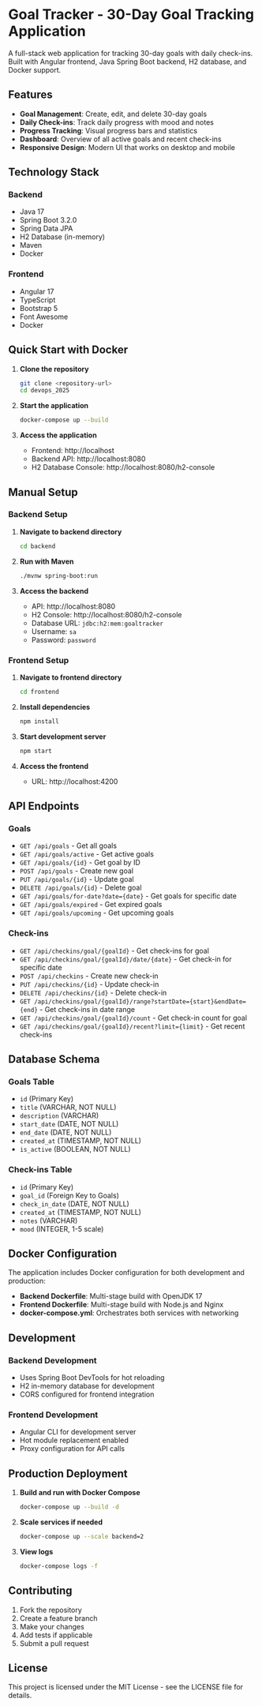 # Goal Tracker - 30-Day Goal Tracking Application

A full-stack web application for tracking 30-day goals with daily check-ins. Built with Angular frontend, Java Spring Boot backend, H2 database, and Docker support.

## Features

- **Goal Management**: Create, edit, and delete 30-day goals
- **Daily Check-ins**: Track daily progress with mood and notes
- **Progress Tracking**: Visual progress bars and statistics
- **Dashboard**: Overview of all active goals and recent check-ins
- **Responsive Design**: Modern UI that works on desktop and mobile

## Technology Stack

### Backend
- Java 17
- Spring Boot 3.2.0
- Spring Data JPA
- H2 Database (in-memory)
- Maven
- Docker

### Frontend
- Angular 17
- TypeScript
- Bootstrap 5
- Font Awesome
- Docker

## Quick Start with Docker

1. **Clone the repository**
   ```bash
   git clone <repository-url>
   cd devops_2025
   ```

2. **Start the application**
   ```bash 
   docker-compose up --build
   ```

3. **Access the application**
   - Frontend: http://localhost
   - Backend API: http://localhost:8080
   - H2 Database Console: http://localhost:8080/h2-console

## Manual Setup

### Backend Setup

1. **Navigate to backend directory**
   ```bash
   cd backend
   ```

2. **Run with Maven**
   ```bash
   ./mvnw spring-boot:run
   ```

3. **Access the backend**
   - API: http://localhost:8080
   - H2 Console: http://localhost:8080/h2-console
   - Database URL: `jdbc:h2:mem:goaltracker`
   - Username: `sa`
   - Password: `password`

### Frontend Setup

1. **Navigate to frontend directory**
   ```bash
   cd frontend
   ```

2. **Install dependencies**
   ```bash
   npm install
   ```

3. **Start development server**
   ```bash
   npm start
   ```

4. **Access the frontend**
   - URL: http://localhost:4200

## API Endpoints

### Goals
- `GET /api/goals` - Get all goals
- `GET /api/goals/active` - Get active goals
- `GET /api/goals/{id}` - Get goal by ID
- `POST /api/goals` - Create new goal
- `PUT /api/goals/{id}` - Update goal
- `DELETE /api/goals/{id}` - Delete goal
- `GET /api/goals/for-date?date={date}` - Get goals for specific date
- `GET /api/goals/expired` - Get expired goals
- `GET /api/goals/upcoming` - Get upcoming goals

### Check-ins
- `GET /api/checkins/goal/{goalId}` - Get check-ins for goal
- `GET /api/checkins/goal/{goalId}/date/{date}` - Get check-in for specific date
- `POST /api/checkins` - Create new check-in
- `PUT /api/checkins/{id}` - Update check-in
- `DELETE /api/checkins/{id}` - Delete check-in
- `GET /api/checkins/goal/{goalId}/range?startDate={start}&endDate={end}` - Get check-ins in date range
- `GET /api/checkins/goal/{goalId}/count` - Get check-in count for goal
- `GET /api/checkins/goal/{goalId}/recent?limit={limit}` - Get recent check-ins

## Database Schema

### Goals Table
- `id` (Primary Key)
- `title` (VARCHAR, NOT NULL)
- `description` (VARCHAR)
- `start_date` (DATE, NOT NULL)
- `end_date` (DATE, NOT NULL)
- `created_at` (TIMESTAMP, NOT NULL)
- `is_active` (BOOLEAN, NOT NULL)

### Check-ins Table
- `id` (Primary Key)
- `goal_id` (Foreign Key to Goals)
- `check_in_date` (DATE, NOT NULL)
- `created_at` (TIMESTAMP, NOT NULL)
- `notes` (VARCHAR)
- `mood` (INTEGER, 1-5 scale)

## Docker Configuration

The application includes Docker configuration for both development and production:

- **Backend Dockerfile**: Multi-stage build with OpenJDK 17
- **Frontend Dockerfile**: Multi-stage build with Node.js and Nginx
- **docker-compose.yml**: Orchestrates both services with networking

## Development

### Backend Development
- Uses Spring Boot DevTools for hot reloading
- H2 in-memory database for development
- CORS configured for frontend integration

### Frontend Development
- Angular CLI for development server
- Hot module replacement enabled
- Proxy configuration for API calls

## Production Deployment

1. **Build and run with Docker Compose**
   ```bash
   docker-compose up --build -d
   ```

2. **Scale services if needed**
   ```bash
   docker-compose up --scale backend=2
   ```

3. **View logs**
   ```bash
   docker-compose logs -f
   ```

## Contributing

1. Fork the repository
2. Create a feature branch
3. Make your changes
4. Add tests if applicable
5. Submit a pull request

## License

This project is licensed under the MIT License - see the LICENSE file for details.